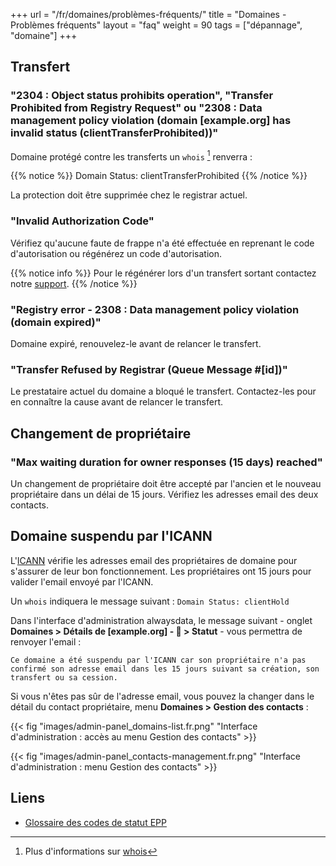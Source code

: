 +++
url = "/fr/domaines/problèmes-fréquents/"
title = "Domaines - Problèmes fréquents"
layout = "faq"
weight = 90
tags = ["dépannage", "domaine"]
+++

## Transfert
### "2304 : Object status prohibits operation", "Transfer Prohibited from Registry Request" ou "2308 : Data management policy violation (domain [example.org] has invalid status (clientTransferProhibited))"

Domaine protégé contre les transferts un `whois` [^1] renverra :

{{% notice %}}
Domain Status: clientTransferProhibited
{{% /notice %}}

La protection doit être supprimée chez le registrar actuel.

### "Invalid Authorization Code"
Vérifiez qu'aucune faute de frappe n'a été effectuée en reprenant le code d'autorisation ou régénérez un code d'autorisation.

{{% notice info %}}
Pour le régénérer lors d'un transfert sortant contactez notre [support](https://admin.alwaysdata.com/support/add).
{{% /notice %}}

### "Registry error - 2308 : Data management policy violation (domain expired)"
Domaine expiré, renouvelez-le avant de relancer le transfert.

### "Transfer Refused by Registrar (Queue Message #[id])"
Le prestataire actuel du domaine a bloqué le transfert. Contactez-les pour en connaître la cause avant de relancer le transfert.

## Changement de propriétaire
### "Max waiting duration for owner responses (15 days) reached"
Un changement de propriétaire doit être accepté par l'ancien et le nouveau propriétaire dans un délai de 15 jours. Vérifiez les adresses email des deux contacts.

## Domaine suspendu par l'ICANN
L'[ICANN](https://www.icann.org/fr) vérifie les adresses email des propriétaires de domaine pour s'assurer de leur bon fonctionnement. Les propriétaires ont 15 jours pour valider l'email envoyé par l'ICANN.

Un `whois` indiquera le message suivant : `Domain Status: clientHold`

Dans l'interface d'administration alwaysdata, le message suivant - onglet **Domaines > Détails de [example.org] - 🔎 > Statut** - vous permettra de renvoyer l'email :

```
Ce domaine a été suspendu par l'ICANN car son propriétaire n'a pas confirmé son adresse email dans les 15 jours suivant sa création, son transfert ou sa cession.
```

Si vous n'êtes pas sûr de l'adresse email, vous pouvez la changer dans le détail du contact propriétaire, menu **Domaines > Gestion des contacts** :

{{< fig "images/admin-panel_domains-list.fr.png" "Interface d'administration : accès au menu Gestion des contacts" >}}

{{< fig "images/admin-panel_contacts-management.fr.png" "Interface d'administration : menu Gestion des contacts" >}}

## Liens

- [Glossaire des codes de statut EPP](https://www.icann.org/resources/pages/epp-status-codes-2014-06-16-en)


[^1]: Plus d'informations sur [whois](https://fr.wikipedia.org/wiki/Whois)
